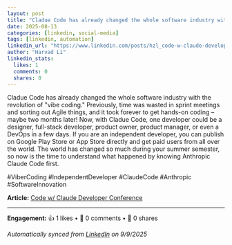 ```yaml
---
layout: post
title: "Cladue Code has already changed the whole software industry with the revolution "
date: 2025-08-13
categories: [linkedin, social-media]
tags: [linkedin, automation]
linkedin_url: "https://www.linkedin.com/posts/hzl_code-w-claude-developer-conference-activity-7361449043677405185-zZ6P?utm_source=social_share_send&utm_medium=member_desktop_web&rcm=ACoAACgIgiUBopBfFkIb09--iqWd1iES8bAcsYc"
author: "Harvad Li"
linkedin_stats:
  likes: 1
  comments: 0
  shares: 0
---
```


Cladue Code has already changed the whole software industry with the revolution of "vibe coding." Previously, time was wasted in sprint meetings and sorting out Agile things, and it took forever to get hands-on coding – maybe two months later! Now, with Cladue Code, one developer could be a designer, full-stack developer, product owner, product manager, or even a DevOps in a few days. If you are an independent developer, you can publish on Google Play Store or App Store directly and get paid users from all over the world. The world has changed so much during your summer semester, so now is the time to understand what happened by knowing Anthropic Claude Code first.

#ViberCoding #IndependentDeveloper #ClaudeCode #Anthropic #SoftwareInnovation

**Article:** [Code w/ Claude Developer Conference](https://youtube.com/playlist?list=PLf2m23nhTg1P5BsOHUOXyQz5RhfUSSVUi&feature=shared)

---

**Engagement:** 👍 1 likes • 💬 0 comments • 🔄 0 shares

*Automatically synced from [LinkedIn](https://www.linkedin.com/posts/hzl_code-w-claude-developer-conference-activity-7361449043677405185-zZ6P?utm_source=social_share_send&utm_medium=member_desktop_web&rcm=ACoAACgIgiUBopBfFkIb09--iqWd1iES8bAcsYc) on 9/9/2025*
